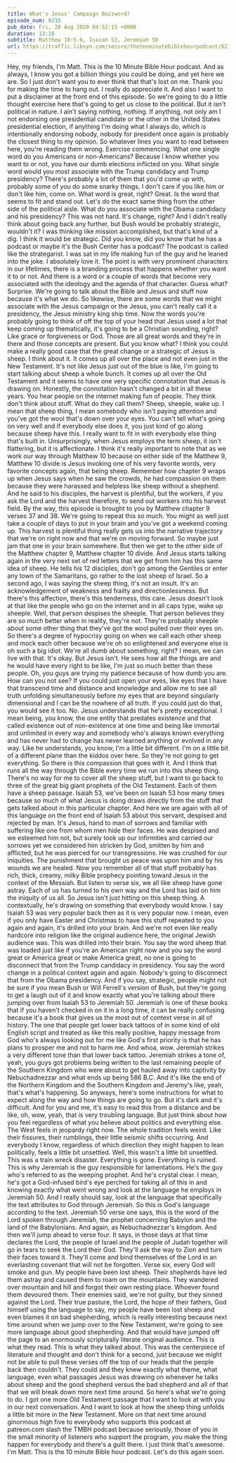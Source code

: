 ```yaml
---
title: What's Jesus' Campaign Buzzword?
episode_num: 0215
pub_date: Fri, 28 Aug 2020 04:52:15 +0000
duration: 13:10
subtitle: Matthew 10:5-6, Isaiah 53, Jeremiah 50
url: https://traffic.libsyn.com/secure/thetenminutebiblehourpodcast/0215_-_Whats_Jesus_Campaign_Buzzword.mp3
---
```


 Hey, my friends, I'm Matt. This is the 10 Minute Bible Hour podcast. And as always, I know you got a billion things you could be doing, and yet here we are. So I just don't want you to ever think that that's lost on me. Thank you for making the time to hang out. I really do appreciate it. And also I want to put a disclaimer at the front end of this episode. So we're going to do a little thought exercise here that's going to get us close to the political. But it isn't political in nature. I ain't saying nothing, nothing. If anything, not only am I not endorsing one presidential candidate or the other in the United States presidential election, if anything I'm doing what I always do, which is intentionally endorsing nobody, nobody for president once again is probably the closest thing to my opinion. So whatever lines you want to read between here, you're reading them wrong. Exercise commencing. What one single word do you Americans or non-Americans? Because I know whether you want to or not, you have our dumb elections inflicted on you. What single word would you most associate with the Trump candidacy and Trump presidency? There's probably a lot of them that you'd come up with, probably some of you do some snarky things. I don't care if you like him or don't like him, come on. What word is great, right? Great. Is the word that seems to fit and stand out. Let's do the exact same thing from the other side of the political aisle. What do you associate with the Obama candidacy and his presidency? This was not hard. It's change, right? And I didn't really think about going back any further, but Bush would be probably strategic, wouldn't it? I was thinking like mission accomplished, but that's kind of a dig. I think it would be strategic. Did you know, did you know that he has a podcast or maybe it's the Bush Center has a podcast? The podcast is called like the strategarist. I was sat in my life making fun of the guy and he leaned into the joke. I absolutely love it. The point is with very prominent characters in our lifetimes, there is a branding process that happens whether you want it to or not. And there is a word or a couple of words that become very associated with the ideology and the agenda of that character. Guess what? Surprise. We're going to talk about the Bible and Jesus and stuff now because it's what we do. So likewise, there are some words that we might associate with the Jesus campaign or the Jesus, you can't really call it a presidency, the Jesus ministry king ship time. Now the words you're probably going to think of off the top of your head that Jesus used a lot that keep coming up thematically, it's going to be a Christian sounding, right? Like grace or forgiveness or God. Those are all great words and they're in there and those concepts are present. But you know what? I think you could make a really good case that the great change or a strategic of Jesus is sheep. I think about it. It comes up all over the place and not even just in the New Testament. It's not like Jesus just out of the blue is like, I'm going to start talking about sheep a whole bunch. It comes up all over the Old Testament and it seems to have one very specific connotation that Jesus is drawing on. Honestly, the connotation hasn't changed a bit in all these years. You hear people on the internet making fun of people. They think don't think about stuff. What do they call them? Sheep, sheeple, wake up. I mean that sheep thing, I mean somebody who isn't paying attention and you've got the wool that's down over your eyes. You can't tell what's going on very well and if everybody else does it, you just kind of go along because sheep have this. I really want to fit in with everybody else thing that's built in. Unsurprisingly, when Jesus employs the term sheep, it isn't flattering, but it is affectionate. I think it's really important to note that as we work our way through Matthew 10 because on either side of the Matthew 9, Matthew 10 divide is Jesus invoking one of his very favorite words, very favorite concepts again, that being sheep. Remember how chapter 9 wraps up when Jesus says when he saw the crowds, he had compassion on them because they were harassed and helpless like sheep without a shepherd. And he said to his disciples, the harvest is plentiful, but the workers, if you ask the Lord and the harvest therefore, to send out workers into his harvest field. By the way, this episode is brought to you by Matthew chapter 9 verses 37 and 38. We're going to repeat this so much. You might as well just take a couple of days to put in your brain and you've got a weekend coming up. This harvest is plentiful thing really gets us into the narrative trajectory that we're on right now and that we're on moving forward. So maybe just jam that one in your brain somewhere. But then we get to the other side of the Matthew chapter 9, Matthew chapter 10 divide. And Jesus starts talking again in the very next set of red letters that we get from him has this same idea of sheep. He tells his 12 disciples, don't go among the Gentiles or enter any town of the Samaritans, go rather to the lost sheep of Israel. So a second ago, I was saying the sheep thing, it's not an insult. It's an acknowledgement of weakness and frailty and directionlessness. But there's this affection, there's this tenderness, this care. Jesus doesn't look at that like the people who go on the internet and in all caps type, wake up sheeple. Well, that person despises the sheeple. That person believes they are so much better when in reality, they're not. They're probably sheeple about some other thing that they've got the wool pulled over their eyes on. So there's a degree of hypocrisy going on when we call each other sheep and mock each other because we're oh so enlightened and everyone else is oh such a big idiot. We're all dumb about something, right? I mean, we can live with that. It's okay. But Jesus isn't. He sees how all the things are and he would have every right to be like, I'm just so much better than these people. Oh, you guys are trying my patience because of how dumb you are. How can you not see? If you could just open your eyes, like eyes that I have that transcend time and distance and knowledge and allow me to see all truth unfolding simultaneously before my eyes that are beyond singularly dimensional and I can be the nowhere of all truth. If you could just do that, you would see it too. No. Jesus understands that he's pretty exceptional. I mean being, you know, the one entity that predates existence and that called existence out of non-existence at one time and being like immortal and unlimited in every way and somebody who's always known everything and has never had to change has never learned anything or evolved in any way. Like he understands, you know, I'm a little bit different. I'm on a little bit of a different plane than the kiddos over here. So they're not going to get everything. So there is this compassion that goes with it. And I think that runs all the way through the Bible every time we run into this sheep thing. There's no way for me to cover all the sheep stuff, but I want to go back to three of the great big giant prophets of the Old Testament. Each of them have a sheep passage. Isaiah 53, we've been on Isaiah 53 how many times because so much of what Jesus is doing draws directly from the stuff that gets talked about in this particular chapter. And here we are again with all of this language on the front end of Isaiah 53 about this servant, despised and rejected by man. It's Jesus, hand to man of sorrows and familiar with suffering like one from whom men hide their faces. He was despised and we esteemed him not, but surely took up our infirmities and carried our sorrows yet we considered him stricken by God, smitten by him and afflicted, but he was pierced for our transgressions. He was crushed for our iniquities. The punishment that brought us peace was upon him and by his wounds we are healed. Now you remember all of that stuff probably has rich, thick, creamy, milky Bible prophecy pointing toward Jesus in the context of the Messiah. But listen to verse six, we all like sheep have gone astray. Each of us has turned to his own way and the Lord has laid on him the iniquity of us all. So Jesus isn't just hitting on this sheep thing. A contextually, he's drawing on something that everybody would know. I say Isaiah 53 was very popular back then as it is very popular now. I mean, even if you only have Easter and Christmas to have this stuff repeated to you again and again, it's drilled into your brain. And we're not even like really hardcore into religion like the original audience here, the original Jewish audience was. This was drilled into their brain. You say the word sheep that was loaded just like if you're an American right now and you say the word great or America great or make America great, no one is going to disconnect that from the Trump candidacy in presidency. You say the word change in a political context again and again. Nobody's going to disconnect that from the Obama presidency. And if you say, strategic, people might not be sure if you mean Bush or Will Ferrell's version of Bush, but they're going to get a laugh out of it and know exactly what you're talking about there jumping over from Isaiah 53 to Jeremiah 50. Jeremiah is one of these books that if you haven't checked in on it in a long time, it can be really confusing because it's a book that gives us the most out of context verse in all of history. The one that people get lower back tattoos of in some kind of old English script and treated as like this really positive, happy message from God who's always looking out for me like God's first priority is that he has plans to prosper me and not to harm me. And whoa, wow. Jeremiah strikes a very different tone than that lower back tattoo. Jeremiah strikes a tone of, yeah, you guys got problems being written to the last remaining people of the Southern Kingdom who were about to get hauled away into captivity by Nebuchadnezzar and what ends up being 586 B.C. And it's like the end of the Northern Kingdom and the Southern Kingdom and Jeremy's like, yeah, that's what's happening. So anyways, here's some instructions for what to expect along the way and how things are going to go. But it's dark and it's difficult. And for you and me, it's easy to read this from a distance and be like, oh, wow, yeah, that is very troubling language. But just think about how you feel regardless of what you believe about politics and everything else. The West feels in jeopardy right now. The whole tradition feels weird. Like their fissures, their rumblings, their little seismic shifts occurring. And everybody I know, regardless of which direction they might happen to lean politically, feels a little bit unsettled. Well, this wasn't a little bit unsettled. This was a train wreck disaster. Everything is gone. Everything is ruined. This is why Jeremiah is the guy responsible for lamentations. He's the guy who's referred to as the weeping prophet. And he's crystal clear. I mean, he's got a God-infused bird's eye perched for taking all of this in and knowing exactly what went wrong and look at the language he employs in Jeremiah 50. And I really should say, look at the language that specifically the text attributes to God through Jeremiah. So this is God's language according to the text. Jeremiah 50 verse one says, this is the word of the Lord spoken through Jeremiah, the prophet concerning Babylon and the land of the Babylonians. And again, as Nebuchadnezzar's kingdom. And then we'll jump ahead to verse four. It says, in those days at that time declares the Lord, the people of Israel and the people of Judah together will go in tears to seek the Lord their God. They'll ask the way to Zion and turn their faces toward it. They'll come and bind themselves of the Lord in an everlasting covenant that will not be forgotten. Verse six, every God will smoke and gun. My people have been lost sheep. Their shepherds have led them astray and caused them to roam on the mountains. They wandered over mountain and hill and forgot their own resting place. Whoever found them devoured them. Their enemies said, we're not guilty, but they sinned against the Lord. Their true pasture, the Lord, the hope of their fathers, God himself using the language to say, my people have been lost sheep and even blames it on bad shepherding, which is really interesting because next time around when we jump over to the New Testament, we're going to see more language about good shepherding. And that would have jumped off the page to an enormously scripturally literate original audience. This is what they read. This is what they talked about. This was the centerpiece of literature and thought and don't think for a second, just because we might not be able to pull these verses off the top of our heads that the people back then couldn't. They could and they knew exactly what theme, what language, even what passages Jesus was drawing on whenever he talks about sheep and the good shepherd versus the bad shepherd and all of that that we will break down more next time around. So here's what we're going to do. I got one more Old Testament passage that I want to look at with you in our next conversation. And I want to look at how the sheep thing unfolds a little bit more in the New Testament. More on that next time around ginormous high five to everybody who supports this podcast at patreon.com slash the TMBH podcast because seriously, those of you in the small minority of listeners who support the program, you make the thing happen for everybody and there's a guilt there. I just think that's awesome. I'm Matt. This is the 10 minute Bible hour podcast. Let's do this again soon.